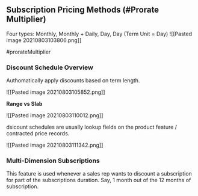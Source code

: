 ## Subscription Pricing Methods (#Prorate Multiplier)
Four types:
Monthly, Monthly + Daily, Day, Day (Term Unit = Day)
![[Pasted image 20210803103806.png]]

#prorateMultiplier


### Discount Schedule Overview
Authomatically apply discounts based on term length. 

![[Pasted image 20210803105852.png]]

**Range vs Slab**

![[Pasted image 20210803110012.png]]

dsicount schedules are usually lookup fields on the product feature / contracted price records.

![[Pasted image 20210803111342.png]]


### Multi-Dimension Subscriptions
This feature is used whenever a sales rep wants to discount a subscription for part of the subscriptions duration. Say, 1 month out of the 12 months of subscription.	